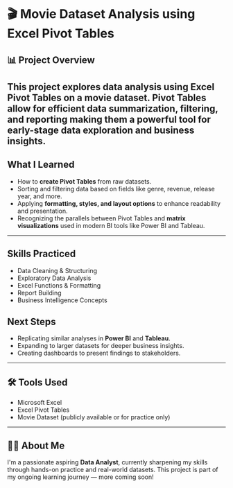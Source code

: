 # 🎬 Movie Dataset Analysis using Excel Pivot Tables

## 📊 Project Overview

This project explores data analysis using **Excel Pivot Tables** on a movie dataset. Pivot Tables allow for efficient data summarization, filtering, and reporting making them a powerful tool for early-stage data exploration and business insights.
---

## What I Learned
- How to **create Pivot Tables** from raw datasets.
- Sorting and filtering data based on fields like genre, revenue, release year, and more.
- Applying **formatting, styles, and layout options** to enhance readability and presentation.
- Recognizing the parallels between Pivot Tables and **matrix visualizations** used in modern BI tools like Power BI and Tableau.
---

## Skills Practiced
- Data Cleaning & Structuring  
- Exploratory Data Analysis  
- Excel Functions & Formatting  
- Report Building  
- Business Intelligence Concepts  

## Next Steps
- Replicating similar analyses in **Power BI** and **Tableau**.
- Expanding to larger datasets for deeper business insights.
- Creating dashboards to present findings to stakeholders.
---

## 🛠 Tools Used
- Microsoft Excel  
- Excel Pivot Tables  
- Movie Dataset (publicly available or for practice only)
---

## 🙋‍♀️ About Me
I'm a passionate aspiring **Data Analyst**, currently sharpening my skills through hands-on practice and real-world datasets. This project is part of my ongoing learning journey — more coming soon!
